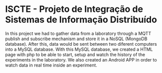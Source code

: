 # ISCTE - Projeto de Integração de Sistemas de Informação Distribuído

In this project we had to gather data from a laboratory through a MQTT publish and subscribe mechanism and store it in a NoSQL (MongoDB database). After this, data would be sent between two diferent computers into a MySQL database.
With this MySQL database, we created a HTML page with php to be able to start, setup and watch the history of the experiments in the laboratory. 
We also created an Android APP in order to watch data in real time inside an experiment.
